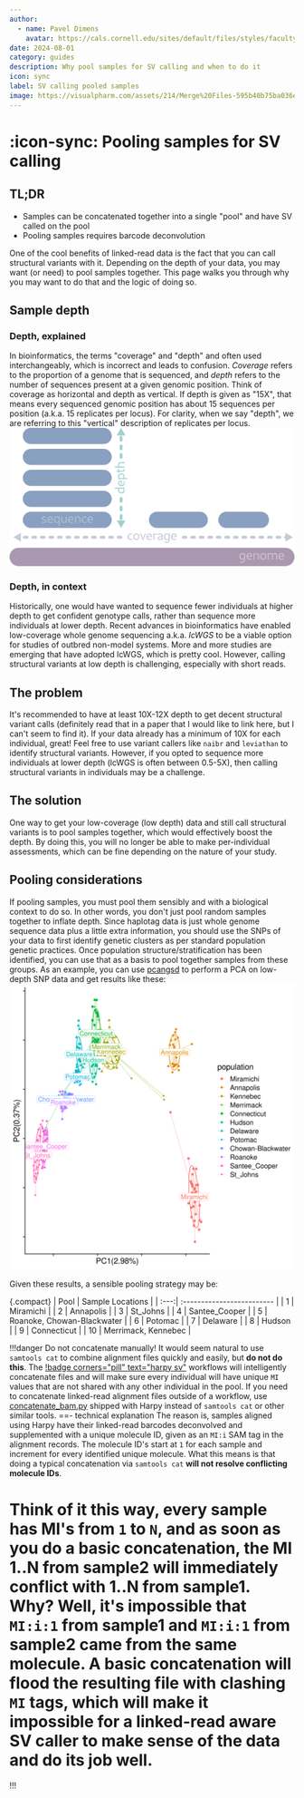 ```yaml
---
author: 
  - name: Pavel Dimens
    avatar: https://cals.cornell.edu/sites/default/files/styles/faculty/public/2024-09/afs-headshot-high-res-2cropped_0.jpg
date: 2024-08-01
category: guides
description: Why pool samples for SV calling and when to do it
icon: sync
label: SV calling pooled samples
image: https://visualpharm.com/assets/214/Merge%20Files-595b40b75ba036ed117d8636.svg
---
```


# :icon-sync: Pooling samples for SV calling
## TL;DR
- Samples can be concatenated together into a single "pool" and have SV called on the pool
- Pooling samples requires barcode deconvolution

One of the cool benefits of linked-read data is the fact that you
can call structural variants with it. Depending on the depth of 
your data, you may want (or need) to pool samples together. This 
page walks you through why you may want to do that and the logic of
doing so.

## Sample depth
### Depth, explained
In bioinformatics, the terms "coverage" and "depth" and often used
interchangeably, which is incorrect and leads to confusion. _Coverage_
refers to the proportion of a genome that is sequenced, and _depth_
refers to the number of sequences present at a given genomic position.
Think of coverage as horizontal and depth as vertical. If depth is given
as "15X", that means every sequenced genomic position has about 15 sequences
per position (a.k.a. 15 replicates per locus). For clarity, when we say "depth",
we are referring to this "vertical" description of replicates per locus.
![The difference between depth and coverage. The locus on the left would be considered 5X.](/static/depth_coverage.png)
### Depth, in context
Historically, one would have wanted to sequence fewer individuals at higher depth
to get confident genotype calls, rather than sequence more individuals at lower depth.
Recent advances in bioinformatics have enabled low-coverage whole genome sequencing
a.k.a. _lcWGS_ to be a viable option for studies of outbred non-model systems. More
and more studies are emerging that have adopted lcWGS, which is pretty cool. However,
calling structural variants at low depth is challenging, especially with short reads.

## The problem
It's recommended to have at least 10X-12X depth to get decent structural variant calls
(definitely read that in a paper that I would like to link here, but I can't seem to find
it). If your data already has a minimum of 10X for each individual, great! Feel free to use
variant callers like `naibr` and `leviathan` to identify structural variants. However, if
you opted to sequence more individuals at lower depth (lcWGS is often between 0.5-5X),
then calling structural variants in individuals may be a challenge.

## The solution
One way to get your low-coverage (low depth) data and still call structural variants is to pool
samples together, which would effectively boost the depth. By doing this, you will
no longer be able to make per-individual assessments, which can be fine depending on
the nature of your study.

## Pooling considerations
If pooling samples, you must pool them sensibly and with a biological context to do so.
In other words, you don't just pool random samples together to inflate depth. Since
haplotag data is just whole genome sequence data plus a little extra information, you should
use the SNPs of your data to first identify genetic clusters as per standard population
genetic practices. Once population structure/stratification has been identified, you can use
that as a basis to pool together samples from these groups. As an example, you can use
[pcangsd](https://github.com/Rosemeis/pcangsd) to perform a PCA on low-depth SNP data and
get results like these:
![PCA of Alosa sapidissima (SNPs from low-depth haplotag dataset)](/static/pca.png)

Given these results, a sensible pooling strategy may be:

{.compact}
| Pool | Sample Locations           |
| :---:| :------------------------- |
| 1    | Miramichi                  |
| 2    | Annapolis                  |
| 3    | St_Johns                   |
| 4    | Santee_Cooper              |
| 5    | Roanoke, Chowan-Blackwater |
| 6    | Potomac                    |
| 7    | Delaware                   |
| 8    | Hudson                     |
| 9    | Connecticut                |
| 10   | Merrimack, Kennebec        |

!!!danger Do not concatenate manually!
It would seem natural to use `samtools cat` to combine alignment files
quickly and easily, but **do not do this**. The [!badge corners="pill" text="harpy sv"](/Workflows/SV/SV.md)
workflows will intelligently concatenate files and will make sure
every individual will have unique `MI` values that are not shared with any
other individual in the pool. If you need to concatenate linked-read alignment files outside
of a workflow, use [concatenate_bam.py](/Getting_Started/Resources/utilities.md#concatenate_bampy) shipped with Harpy
 instead of `samtools cat` or other similar tools. 
==- technical explanation
The reason is, samples aligned
using Harpy have their linked-read barcodes deconvolved and supplemented with
a unique molecule ID, given as an `MI:i` SAM tag in the alignment records. The
molecule ID's start at `1` for each sample and increment for every identified
unique molecule. What this means is that doing a typical concatenation via
`samtools cat` **will not resolve conflicting molecule IDs**.

Think of it this way,
every sample has MI's from `1` to `N`, and as soon as you do a basic concatenation,
the MI 1..N from sample2 will immediately conflict with 1..N from sample1. Why?
Well, it's impossible that `MI:i:1` from sample1 and `MI:i:1` from sample2 came from
the same molecule. A basic concatenation will flood the resulting file with clashing `MI`
tags, which will make it impossible for a linked-read aware SV caller to make sense
of the data and do its job well.
===
!!!
